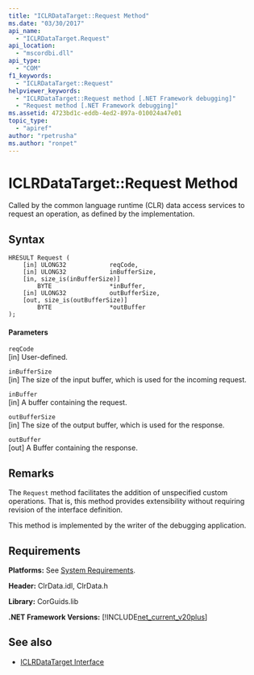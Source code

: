 ```yaml
---
title: "ICLRDataTarget::Request Method"
ms.date: "03/30/2017"
api_name: 
  - "ICLRDataTarget.Request"
api_location: 
  - "mscordbi.dll"
api_type: 
  - "COM"
f1_keywords: 
  - "ICLRDataTarget::Request"
helpviewer_keywords: 
  - "ICLRDataTarget::Request method [.NET Framework debugging]"
  - "Request method [.NET Framework debugging]"
ms.assetid: 4723bd1c-eddb-4ed2-897a-010024a47e01
topic_type: 
  - "apiref"
author: "rpetrusha"
ms.author: "ronpet"
---
```

# ICLRDataTarget::Request Method
Called by the common language runtime (CLR) data access services to request an operation, as defined by the implementation.  
  
## Syntax  
  
```  
HRESULT Request (  
    [in] ULONG32            reqCode,  
    [in] ULONG32            inBufferSize,  
    [in, size_is(inBufferSize)]   
        BYTE                *inBuffer,  
    [in] ULONG32            outBufferSize,  
    [out, size_is(outBufferSize)]   
        BYTE                *outBuffer  
);  
```  
  
#### Parameters  
 `reqCode`  
 [in] User-defined.  
  
 `inBufferSize`  
 [in] The size of the input buffer, which is used for the incoming request.  
  
 `inBuffer`  
 [in] A buffer containing the request.  
  
 `outBufferSize`  
 [in] The size of the output buffer, which is used for the response.  
  
 `outBuffer`  
 [out] A Buffer containing the response.  
  
## Remarks  
 The `Request` method facilitates the addition of unspecified custom operations. That is, this method provides extensibility without requiring revision of the interface definition.  
  
 This method is implemented by the writer of the debugging application.  
  
## Requirements  
 **Platforms:** See [System Requirements](../../../../docs/framework/get-started/system-requirements.md).  
  
 **Header:** ClrData.idl, ClrData.h  
  
 **Library:** CorGuids.lib  
  
 **.NET Framework Versions:** [!INCLUDE[net_current_v20plus](../../../../includes/net-current-v20plus-md.md)]  
  
## See also
- [ICLRDataTarget Interface](../../../../docs/framework/unmanaged-api/debugging/iclrdatatarget-interface.md)
